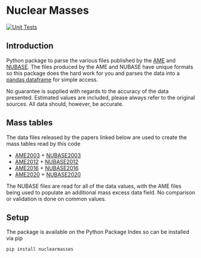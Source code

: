 # Nuclear Masses

[![Unit Tests](https://github.com/php1ic/nuclearmasses/actions/workflows/tests.yml/badge.svg)](https://github.com/php1ic/nuclearmasses/actions/workflows/tests.yml)

## Introduction

Python package to parse the various files published by the [AME](https://www-nds.iaea.org/amdc/) and [NUBASE](http://amdc.in2p3.fr/web/nubase_en.html).
The files produced by the AME and NUBASE have unique formats so this package does the hard work for you and parses the data into a [pandas dataframe](https://pandas.pydata.org/docs/reference/api/pandas.DataFrame.html) for simple access.

No guarantee is supplied with regards to the accuracy of the data presented.
Estimated values are included, please always refer to the original sources.
All data should, however, be accurate.

## Mass tables

The data files released by the papers linked below are used to create the mass tables read by this code
- [AME2003](https://doi.org/10.1016/j.nuclphysa.2003.11.002) + [NUBASE2003](https://doi.org/10.1016/j.nuclphysa.2003.11.001)
- [AME2012](https://doi.org/10.1088/1674-1137/36/12/002) + [NUBASE2012](https://doi.org/10.1088/1674-1137/36/12/001)
- [AME2016](https://doi.org/10.1088/1674-1137/41/3/030002) + [NUBASE2016](https://doi.org/10.1088/1674-1137/41/3/030001)
- [AME2020](https://doi.org/10.1088/1674-1137/abddaf) + [NUBASE2020](https://doi.org/10.1088/1674-1137/abddae)

The NUBASE files are read for all of the data values, with the AME files being used to populate an additional mass excess data field.
No comparison or validation is done on common values.

## Setup

The package is available on the Python Package Index so can be installed via pip
```bash
pip install nuclearmasses
```

